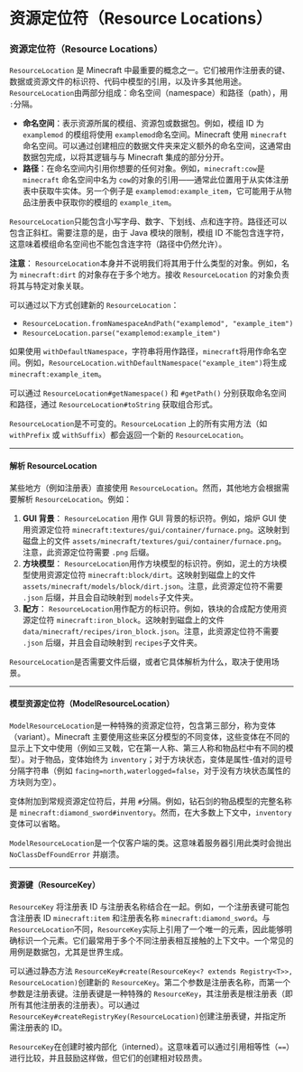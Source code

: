 # 资源定位符（Resource Locations）

### 资源定位符（Resource Locations）

​`ResourceLocation`​ 是 Minecraft 中最重要的概念之一。它们被用作注册表的键、数据或资源文件的标识符、代码中模型的引用，以及许多其他用途。`ResourceLocation`​ 由两部分组成：命名空间（namespace）和路径（path），用 `:`​ 分隔。

* **命名空间**：表示资源所属的模组、资源包或数据包。例如，模组 ID 为 `examplemod`​ 的模组将使用 `examplemod`​ 命名空间。Minecraft 使用 `minecraft`​ 命名空间。可以通过创建相应的数据文件夹来定义额外的命名空间，这通常由数据包完成，以将其逻辑与与 Minecraft 集成的部分分开。
* **路径**：在命名空间内引用你想要的任何对象。例如，`minecraft:cow`​ 是 `minecraft`​ 命名空间中名为 `cow`​ 的对象的引用——通常此位置用于从实体注册表中获取牛实体。另一个例子是 `examplemod:example_item`​，它可能用于从物品注册表中获取你的模组的 `example_item`​。

​`ResourceLocation`​ 只能包含小写字母、数字、下划线、点和连字符。路径还可以包含正斜杠。需要注意的是，由于 Java 模块的限制，模组 ID 不能包含连字符，这意味着模组命名空间也不能包含连字符（路径中仍然允许）。

**注意**：
`ResourceLocation`​ 本身并不说明我们将其用于什么类型的对象。例如，名为 `minecraft:dirt`​ 的对象存在于多个地方。接收 `ResourceLocation`​ 的对象负责将其与特定对象关联。

可以通过以下方式创建新的 `ResourceLocation`​：

* ​`ResourceLocation.fromNamespaceAndPath("examplemod", "example_item")`​
* ​`ResourceLocation.parse("examplemod:example_item")`​

如果使用 `withDefaultNamespace`​，字符串将用作路径，`minecraft`​ 将用作命名空间。例如，`ResourceLocation.withDefaultNamespace("example_item")`​ 将生成 `minecraft:example_item`​。

可以通过 `ResourceLocation#getNamespace()`​ 和 `#getPath()`​ 分别获取命名空间和路径，通过 `ResourceLocation#toString`​ 获取组合形式。

​`ResourceLocation`​ 是不可变的。`ResourceLocation`​ 上的所有实用方法（如 `withPrefix`​ 或 `withSuffix`​）都会返回一个新的 `ResourceLocation`​。

---

#### 解析 ResourceLocation

某些地方（例如注册表）直接使用 `ResourceLocation`​。然而，其他地方会根据需要解析 `ResourceLocation`​。例如：

1. **GUI 背景**：
    `ResourceLocation`​ 用作 GUI 背景的标识符。例如，熔炉 GUI 使用资源定位符 `minecraft:textures/gui/container/furnace.png`​。这映射到磁盘上的文件 `assets/minecraft/textures/gui/container/furnace.png`​。注意，此资源定位符需要 `.png`​ 后缀。
2. **方块模型**：
    `ResourceLocation`​ 用作方块模型的标识符。例如，泥土的方块模型使用资源定位符 `minecraft:block/dirt`​。这映射到磁盘上的文件 `assets/minecraft/models/block/dirt.json`​。注意，此资源定位符不需要 `.json`​ 后缀，并且会自动映射到 `models`​ 子文件夹。
3. **配方**：
    `ResourceLocation`​ 用作配方的标识符。例如，铁块的合成配方使用资源定位符 `minecraft:iron_block`​。这映射到磁盘上的文件 `data/minecraft/recipes/iron_block.json`​。注意，此资源定位符不需要 `.json`​ 后缀，并且会自动映射到 `recipes`​ 子文件夹。

​`ResourceLocation`​ 是否需要文件后缀，或者它具体解析为什么，取决于使用场景。

---

#### 模型资源定位符（ModelResourceLocation）

​`ModelResourceLocation`​ 是一种特殊的资源定位符，包含第三部分，称为变体（variant）。Minecraft 主要使用这些来区分模型的不同变体，这些变体在不同的显示上下文中使用（例如三叉戟，它在第一人称、第三人称和物品栏中有不同的模型）。对于物品，变体始终为 `inventory`​；对于方块状态，变体是属性-值对的逗号分隔字符串（例如 `facing=north,waterlogged=false`​，对于没有方块状态属性的方块则为空）。

变体附加到常规资源定位符后，并用 `#`​ 分隔。例如，钻石剑的物品模型的完整名称是 `minecraft:diamond_sword#inventory`​。然而，在大多数上下文中，`inventory`​ 变体可以省略。

​`ModelResourceLocation`​ 是一个仅客户端的类。这意味着服务器引用此类时会抛出 `NoClassDefFoundError`​ 并崩溃。

---

#### 资源键（ResourceKey）

​`ResourceKey`​ 将注册表 ID 与注册表名称结合在一起。例如，一个注册表键可能包含注册表 ID `minecraft:item`​ 和注册表名称 `minecraft:diamond_sword`​。与 `ResourceLocation`​ 不同，`ResourceKey`​ 实际上引用了一个唯一的元素，因此能够明确标识一个元素。它们最常用于多个不同注册表相互接触的上下文中。一个常见的用例是数据包，尤其是世界生成。

可以通过静态方法 `ResourceKey#create(ResourceKey<? extends Registry<T>>, ResourceLocation)`​ 创建新的 `ResourceKey`​。第二个参数是注册表名称，而第一个参数是注册表键。注册表键是一种特殊的 `ResourceKey`​，其注册表是根注册表（即所有其他注册表的注册表）。可以通过 `ResourceKey#createRegistryKey(ResourceLocation)`​ 创建注册表键，并指定所需注册表的 ID。

​`ResourceKey`​ 在创建时被内部化（interned）。这意味着可以通过引用相等性（`==`​）进行比较，并且鼓励这样做，但它们的创建相对较昂贵。

